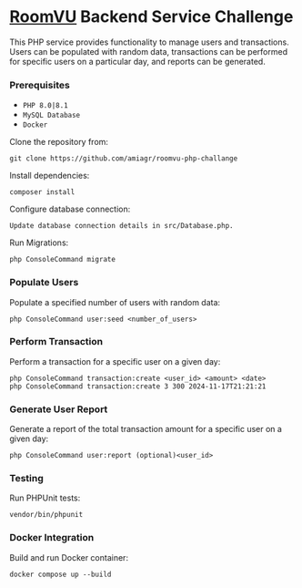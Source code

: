 # <a href="https://www.roomvu.com/">RoomVU</a> Backend Service Challenge

This PHP service provides functionality to manage users and transactions. Users can be populated with random data, transactions can be performed for specific users on a particular day, and reports can be generated.


### Prerequisites
-  `PHP 8.0|8.1`
-  `MySQL Database`
-  `Docker`

Clone the repository from:
```shell
git clone https://github.com/amiagr/roomvu-php-challange
```

Install dependencies:
```shell
composer install
```

Configure database connection:
```shell
Update database connection details in src/Database.php.
```

Run Migrations:
```shell
php ConsoleCommand migrate
```

### Populate Users

Populate a specified number of users with random data:
```shell
php ConsoleCommand user:seed <number_of_users>
```

### Perform Transaction

Perform a transaction for a specific user on a given day:
```shell
php ConsoleCommand transaction:create <user_id> <amount> <date>
php ConsoleCommand transaction:create 3 300 2024-11-17T21:21:21
```

### Generate User Report

Generate a report of the total transaction amount for a specific user on a given day:
```shell
php ConsoleCommand user:report (optional)<user_id>
```

[//]: # (### Generate Overall Report)

[//]: # ()
[//]: # (Generate a report of the total transactions amount for all users on a given day:)

[//]: # (```shell)

[//]: # (php ConsoleCommand overall-report <date>)

[//]: # (```)

### Testing

Run PHPUnit tests:
```shell
vendor/bin/phpunit
```

### Docker Integration

Build and run Docker container:
```shell
docker compose up --build
```